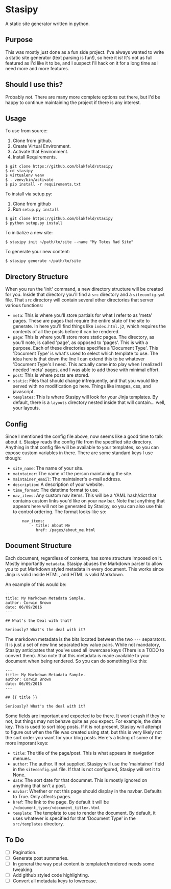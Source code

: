 # Stasipy

A static site generator written in python.


## Purpose

This was mostly just done as a fun side project. I've always wanted to write a static site generator (text parsing is fun!), so here it is! It's not as full featured as I'd like it to be, and I suspect I'll hack on it for a long time as I need more and more features.


## Should I use this?

Probably not. There are many more complete options out there, but I'd be happy to continue maintaining the project if there is any interest.


## Usage

To use from source:

1. Clone from github.
2. Create Virtual Environment.
3. Activate that Environment.
4. Install Requirements.

```
$ git clone https://github.com/blakfeld/stasipy
$ cd stasipy
$ virtualenv venv
$ . venv/bin/activate
$ pip install -r requirements.txt
```

To install via setup.py:

1. Clone from github
2. Run `setup.py install`

```
$ git clone https://github.com/blakfeld/stasipy
$ python setup.py install
```

To initialize a new site:

```
$ stasipy init ~/path/to/site --name "My Totes Rad Site"
```

To generate your new content:

```
$ stasipy generate ~/path/to/site
```


## Directory Structure

When you run the 'init' command, a new directory structure will be created for you. Inside that directory you'll find a `src` directory and a `siteconfig.yml` file. That `src` directory will contain several other directories that server various functions:

* `meta`: This is where you'll store partials for what I refer to as 'meta' pages. These are pages that require the entire state of the site to generate. In here you'll find things like `index.html.j2`, which requires the contents of all the posts before it can be rendered.
* `page`: This is where you'll store more static pages. The directory, as you'll note, is called 'page', as opposed to 'pages'. This is with a purpose. Each of these directories specifies a 'Document Type'. This 'Document Type' is what's used to select which template to use. The idea here is that down the line I can extend this to be whatever 'Document Type's I need. This actually came into play when I realized I needed 'meta' pages, and I was able to add those with minimal effort.
* `post`: This is where posts are stored.
* `static`: Files that should change infrequently, and that you would like served with no modification go here. Things like images, css, and javascript.
* `templates`: This is where Stasipy will look for your Jinja templates. By default, there is a `layouts` directory nested inside that will contain... well, your layouts.


## Config

Since I mentioned the config file above, now seems like a good time to talk about it. Stasipy reads the config file from the specified site directory. Anything in that config file will be available to your templates, so you can expose custom variables in there. There are some standard keys I use though:

* `site_name`: The name of your site.
* `maintainer`: The name of the person maintaining the site.
* `maintainer_email`: The maintainer's e-mail address.
* `description`: A description of your website.
* `time_format`: The datetime format to use.
* `nav_items`: Any custom nav items. This will be a YAML hash/dict that contains custom links you'd like on your nav bar. Note that anything that appears here will not be generated by Stasipy, so you can also use this to control ordering. The format looks like so:
    ```
        nav_items:
            - title: About Me
              href: /pages/about_me.html
    ```


## Document Structure

Each document, regardless of contents, has some structure imposed on it. Mostly importantly `metadata`. Stasipy abuses the Markdown parser to allow you to put Markdown styled metadata in every document. This works since Jinja is valid inside HTML, and HTML is valid Markdown.

An example of this would be:

```
---
title: My Markdown Metadata Sample.
author: Corwin Brown
date: 06/09/2016
---

## What's the Deal with that?

Seriously? What's the deal with it?
```

The markdown metadata is the bits located between the two `---` separators. It is just a set of new line separated key value pairs. While not mandatory, Stasipy anticipates that you've used all lowercase keys (There is a TODO to convert them). Also note that this metadata is made available to your document when being rendered. So you can do something like this:

```
---
title: My Markdown Metadata Sample.
author: Corwin Brown
date: 06/09/2016
---

## {{ title }}

Seriously? What's the deal with it?
```

Some fields are important and expected to be there. It won't crash if they're not, but things may not behave quite as you expect. For example, the date key. This is used to sort blog posts. If it is not present, Stasipy will attempt to figure out when the file was created using stat, but this is very likely not the sort order you want for your blog posts. Here's a listing of some of the more imporant keys:

* `title`: The title of the page/post. This is what appears in navigation menues.
* `author`: The author. If not supplied, Stasipy will use the 'maintainer' field in the `siteconfig.yml` file. If that is not configured, Stasipy will set it to None.
* `date`: The sort date for that documnet. This is mostly ignored on anything that isn't a post.
* `navbar`: Whether or not this page should display in the navbar. Defaults to True. Only affects pages.
* `href`: The link to the page. By default it will be `/<document_type>/<document_title>.html`
* `template`: The template to use to render the document. By default, it uses whatever is specified for that 'Document Type' in the `src/templates` directory.


## To Do

- [ ] Pagination.
- [ ] Generate post summaries.
- [ ] In general the way post content is templated/rendered needs some tweaking.
- [ ] Add github styled code highlighting.
- [ ] Convert all metadata keys to lowercase.
